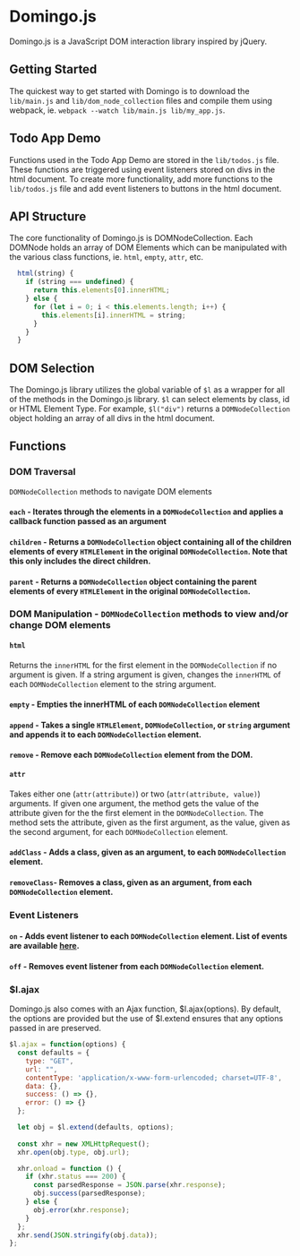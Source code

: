 # Domingo.js

Domingo.js is a JavaScript DOM interaction library inspired by jQuery. 

## Getting Started

The quickest way to get started with Domingo is to download the `lib/main.js` and `lib/dom_node_collection` files and compile them using webpack, ie. `webpack --watch lib/main.js lib/my_app.js`.

## Todo App Demo

Functions used in the Todo App Demo are stored in the `lib/todos.js` file. These functions are triggered using event listeners stored on divs in the html document. To create more functionality, add more functions to the `lib/todos.js` file and add event listeners to buttons in the html document.  

## API Structure

The core functionality of Domingo.js is DOMNodeCollection. Each DOMNode holds an array of DOM Elements which can be manipulated with the various class functions, ie. `html`, `empty`, `attr`, etc.

```javascript
  html(string) {
    if (string === undefined) {
      return this.elements[0].innerHTML;
    } else {
      for (let i = 0; i < this.elements.length; i++) {
        this.elements[i].innerHTML = string;
      }
    }
  }
```
## DOM Selection 

The Domingo.js library utilizes the global variable of `$l` as a wrapper for all of the methods in the Domingo.js library. `$l` can select elements by class, id or HTML Element Type. For example, `$l("div")` returns a `DOMNodeCollection` object holding an array of all divs in the html document.  

## Functions

### DOM Traversal

`DOMNodeCollection` methods to navigate DOM elements

#### `each` - Iterates through the elements in a `DOMNodeCollection` and applies a callback function passed as an argument

#### `children` - Returns a `DOMNodeCollection` object containing all of the children elements of every `HTMLElement` in the original `DOMNodeCollection`.  Note that this only includes the direct children.

#### `parent` - Returns a `DOMNodeCollection` object containing the parent elements of every `HTMLElement` in the original `DOMNodeCollection`.  

### DOM Manipulation - `DOMNodeCollection` methods to view and/or change DOM elements

#### `html`

Returns the `innerHTML` for the first element in the `DOMNodeCollection` if no argument is given.  If a string argument is given, changes the `innerHTML` of each `DOMNodeCollection` element to the string argument.

#### `empty` - Empties the innerHTML of each `DOMNodeCollection` element

#### `append` - Takes a single `HTMLElement`, `DOMNodeCollection`, or `string` argument and appends it to each `DOMNodeCollection` element.

#### `remove` - Remove each `DOMNodeCollection` element from the DOM.

#### `attr`

Takes either one (`attr(attribute)`) or two (`attr(attribute, value)`) arguments.  If given one argument, the method gets the value of the attribute given for the the first element in the `DOMNodeCollection`.  The method sets the attribute, given as the first argument, as the value, given as the second argument, for each `DOMNodeCollection` element.

#### `addClass` - Adds a class, given as an argument, to each `DOMNodeCollection` element.

#### `removeClass`- Removes a class, given as an argument, from each `DOMNodeCollection` element.


### Event Listeners

#### `on` - Adds event listener to each `DOMNodeCollection` element.  List of events are available [here](https://developer.mozilla.org/en-US/docs/Web/Events).

#### `off` - Removes event listener from each `DOMNodeCollection` element.

### $l.ajax

Domingo.js also comes with an Ajax function, $l.ajax(options). By default, the options are provided but the use of $l.extend ensures that any options passed in are preserved.

```javascript
$l.ajax = function(options) {
  const defaults = {
    type: "GET",
    url: "",
    contentType: 'application/x-www-form-urlencoded; charset=UTF-8',
    data: {},
    success: () => {},
    error: () => {}
  };

  let obj = $l.extend(defaults, options);
  
  const xhr = new XMLHttpRequest();
  xhr.open(obj.type, obj.url);

  xhr.onload = function () {
    if (xhr.status === 200) {
      const parsedResponse = JSON.parse(xhr.response); 
      obj.success(parsedResponse);
    } else {
      obj.error(xhr.response);
    }
  };
  xhr.send(JSON.stringify(obj.data));
};
```